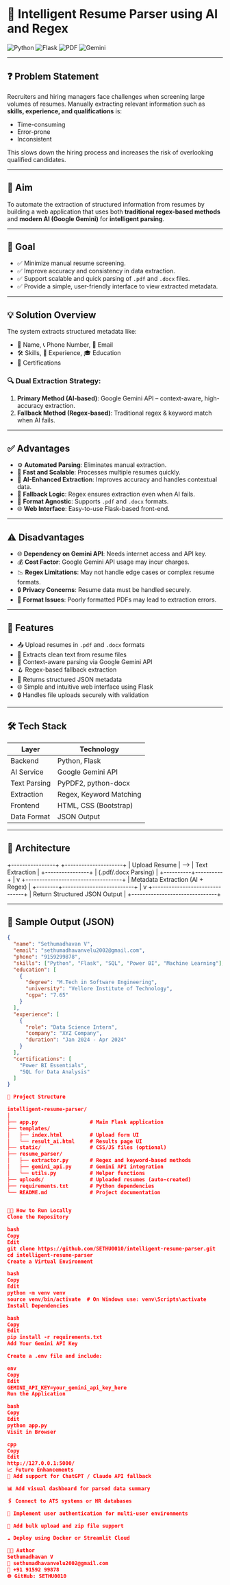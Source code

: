 # 🧠 Intelligent Resume Parser using AI and Regex

![Python](https://img.shields.io/badge/Python-3.8+-blue.svg)
![Flask](https://img.shields.io/badge/Flask-Web_Framework-yellow.svg)
![PDF](https://img.shields.io/badge/Support-.pdf%20%2F%20.docx-brightgreen)
![Gemini](https://img.shields.io/badge/AI-Google%20Gemini-ff69b4)

---

## ❓ Problem Statement

Recruiters and hiring managers face challenges when screening large volumes of resumes. Manually extracting relevant information such as **skills, experience, and qualifications** is:

- Time-consuming  
- Error-prone  
- Inconsistent  

This slows down the hiring process and increases the risk of overlooking qualified candidates.

---

## 🎯 Aim

To automate the extraction of structured information from resumes by building a web application that uses both **traditional regex-based methods** and **modern AI (Google Gemini)** for **intelligent parsing**.

---

## 🥅 Goal

- ✅ Minimize manual resume screening.
- ✅ Improve accuracy and consistency in data extraction.
- ✅ Support scalable and quick parsing of `.pdf` and `.docx` files.
- ✅ Provide a simple, user-friendly interface to view extracted metadata.

---

## 💡 Solution Overview

The system extracts structured metadata like:

- 🧑 Name, 📞 Phone Number, 📧 Email
- 🛠️ Skills, 💼 Experience, 🎓 Education
- 📜 Certifications

### 🔍 Dual Extraction Strategy:

1. **Primary Method (AI-based)**: Google Gemini API – context-aware, high-accuracy extraction.
2. **Fallback Method (Regex-based)**: Traditional regex & keyword match when AI fails.

---

## ✅ Advantages

- ⚙️ **Automated Parsing**: Eliminates manual extraction.
- 🚀 **Fast and Scalable**: Processes multiple resumes quickly.
- 🧠 **AI-Enhanced Extraction**: Improves accuracy and handles contextual data.
- 🔄 **Fallback Logic**: Regex ensures extraction even when AI fails.
- 📄 **Format Agnostic**: Supports `.pdf` and `.docx` formats.
- 🌐 **Web Interface**: Easy-to-use Flask-based front-end.

---

## ⚠️ Disadvantages

- 🌐 **Dependency on Gemini API**: Needs internet access and API key.
- 💰 **Cost Factor**: Google Gemini API usage may incur charges.
- 📉 **Regex Limitations**: May not handle edge cases or complex resume formats.
- 🔒 **Privacy Concerns**: Resume data must be handled securely.
- 🧾 **Format Issues**: Poorly formatted PDFs may lead to extraction errors.

---

## 🚀 Features

- 📤 Upload resumes in `.pdf` and `.docx` formats
- 🧾 Extracts clean text from resume files
- 🧠 Context-aware parsing via Google Gemini API
- 🪝 Regex-based fallback extraction
- 🧩 Returns structured JSON metadata
- 🌐 Simple and intuitive web interface using Flask
- 🔒 Handles file uploads securely with validation

---

## 🛠️ Tech Stack

| Layer        | Technology                          |
|--------------|--------------------------------------|
| Backend      | Python, Flask                        |
| AI Service   | Google Gemini API                    |
| Text Parsing | PyPDF2, python-docx                  |
| Extraction   | Regex, Keyword Matching              |
| Frontend     | HTML, CSS (Bootstrap)                |
| Data Format  | JSON Output                          |

---

## 🧱 Architecture
+----------------+ +---------------------+
| Upload Resume | --> | Text Extraction |
+----------------+ | (.pdf/.docx Parsing) |
+----------+----------+
|
v
+-----------------------------------+
| Metadata Extraction (AI + Regex) |
+--------+--------------------------+
|
v
+-------------------------------+
| Return Structured JSON Output |
+-------------------------------+


---

## 🧪 Sample Output (JSON)

```json
{
  "name": "Sethumadhavan V",
  "email": "sethumadhavanvelu2002@gmail.com",
  "phone": "9159299878",
  "skills": ["Python", "Flask", "SQL", "Power BI", "Machine Learning"],
  "education": [
    {
      "degree": "M.Tech in Software Engineering",
      "university": "Vellore Institute of Technology",
      "cgpa": "7.65"
    }
  ],
  "experience": [
    {
      "role": "Data Science Intern",
      "company": "XYZ Company",
      "duration": "Jan 2024 - Apr 2024"
    }
  ],
  "certifications": [
    "Power BI Essentials",
    "SQL for Data Analysis"
  ]
}

📂 Project Structure

intelligent-resume-parser/
│
├── app.py                 # Main Flask application
├── templates/
│   ├── index.html         # Upload form UI
│   └── result_ai.html     # Results page UI
├── static/                # CSS/JS files (optional)
├── resume_parser/
│   ├── extractor.py       # Regex and keyword-based methods
│   ├── gemini_api.py      # Gemini API integration
│   └── utils.py           # Helper functions
├── uploads/               # Uploaded resumes (auto-created)
├── requirements.txt       # Python dependencies
└── README.md              # Project documentation


🧑‍💻 How to Run Locally
Clone the Repository

bash
Copy
Edit
git clone https://github.com/SETHU0010/intelligent-resume-parser.git
cd intelligent-resume-parser
Create a Virtual Environment

bash
Copy
Edit
python -m venv venv
source venv/bin/activate  # On Windows use: venv\Scripts\activate
Install Dependencies

bash
Copy
Edit
pip install -r requirements.txt
Add Your Gemini API Key

Create a .env file and include:

env
Copy
Edit
GEMINI_API_KEY=your_gemini_api_key_here
Run the Application

bash
Copy
Edit
python app.py
Visit in Browser

cpp
Copy
Edit
http://127.0.0.1:5000/
📈 Future Enhancements
🧠 Add support for ChatGPT / Claude API fallback

📊 Add visual dashboard for parsed data summary

🖇️ Connect to ATS systems or HR databases

🔐 Implement user authentication for multi-user environments

📂 Add bulk upload and zip file support

☁️ Deploy using Docker or Streamlit Cloud

👨‍💻 Author
Sethumadhavan V
📧 sethumadhavanvelu2002@gmail.com
📱 +91 91592 99878
🌐 GitHub: SETHU0010

